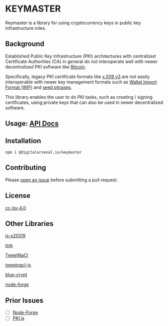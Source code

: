 # KEYMASTER

Keymaster is a library for using cryptocurrency keys in public key infrastructure roles.

## Background

Established Public Key Infrastructure (PKI) architectures with centralized Certificate Authorities (CA) in general do not interoperate well with newer decentralized PKI software like [Bitcoin](https://bitcoin.org/en/).

Specifically, legacy PKI certificate formats like [x.509 v3](https://tools.ietf.org/html/rfc5280) are not easily interoperable with newer key management formats such as [Wallet Import Format (WIF)](https://en.bitcoin.it/wiki/Wallet_import_format) and [seed phrases](https://en.bitcoin.it/wiki/Seed_phrase#:~:text=A%20seed%20phrase%2C%20seed%20recovery,write%20it%20down%20on%20paper.).

This library enables the user to do PKI tasks, such as creating / signing certificates, using private keys that can also be used in newer decentralized software.

## Usage: [API Docs](./dist/doc.md)

## Installation

```
npm i @digitalarsenal.io/keymaster
```

## Contributing

Please [open an issue](https://github.com/DigitalArsenal/keymaster/issues) before submitting a pull request.

## License

[cc-by-4.0](https://creativecommons.org/licenses/by/4.0/)

## Other Libraries

[js-x25519](https://github.com/CryptoEsel/js-x25519)

[tink](https://github.com/google/tink)

[TweetNaCl](https://tweetnacl.cr.yp.to/software.html)

[tweetnacl-js](https://github.com/dchest/tweetnacl-js)

[blue-crypt](https://git.rootprojects.org/root/acme.js)

[node-forge](https://github.com/digitalbazaar/forge)

## Prior Issues

- [ ] [Node-Forge](https://github.com/digitalbazaar/forge/issues/532)
- [ ] [PKI.js](https://github.com/PeculiarVentures/PKI.js/pull/230)
